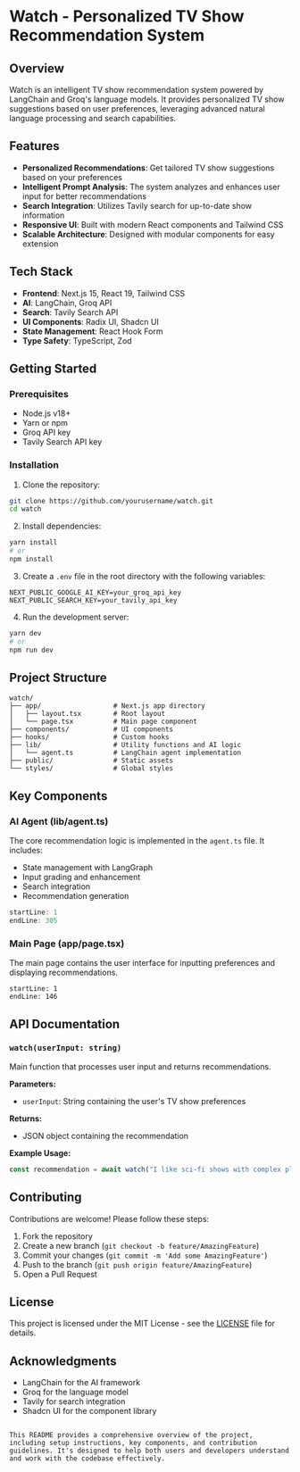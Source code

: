 # Watch - Personalized TV Show Recommendation System

## Overview

Watch is an intelligent TV show recommendation system powered by LangChain and Groq's language models. It provides personalized TV show suggestions based on user preferences, leveraging advanced natural language processing and search capabilities.

## Features

- **Personalized Recommendations**: Get tailored TV show suggestions based on your preferences
- **Intelligent Prompt Analysis**: The system analyzes and enhances user input for better recommendations
- **Search Integration**: Utilizes Tavily search for up-to-date show information
- **Responsive UI**: Built with modern React components and Tailwind CSS
- **Scalable Architecture**: Designed with modular components for easy extension

## Tech Stack

- **Frontend**: Next.js 15, React 19, Tailwind CSS
- **AI**: LangChain, Groq API
- **Search**: Tavily Search API
- **UI Components**: Radix UI, Shadcn UI
- **State Management**: React Hook Form
- **Type Safety**: TypeScript, Zod

## Getting Started

### Prerequisites

- Node.js v18+
- Yarn or npm
- Groq API key
- Tavily Search API key

### Installation

1. Clone the repository:

```bash
git clone https://github.com/yourusername/watch.git
cd watch
```

2. Install dependencies:

```bash
yarn install
# or
npm install
```

3. Create a `.env` file in the root directory with the following variables:

```env
NEXT_PUBLIC_GOOGLE_AI_KEY=your_groq_api_key
NEXT_PUBLIC_SEARCH_KEY=your_tavily_api_key
```

4. Run the development server:

```bash
yarn dev
# or
npm run dev
```

## Project Structure

```
watch/
├── app/                  # Next.js app directory
│   ├── layout.tsx        # Root layout
│   └── page.tsx          # Main page component
├── components/           # UI components
├── hooks/                # Custom hooks
├── lib/                  # Utility functions and AI logic
│   └── agent.ts          # LangChain agent implementation
├── public/               # Static assets
└── styles/               # Global styles
```

## Key Components

### AI Agent (lib/agent.ts)

The core recommendation logic is implemented in the `agent.ts` file. It includes:

- State management with LangGraph
- Input grading and enhancement
- Search integration
- Recommendation generation

```typescript:lib/agent.ts
startLine: 1
endLine: 305
```

### Main Page (app/page.tsx)

The main page contains the user interface for inputting preferences and displaying recommendations.

```typescript:app/page.tsx
startLine: 1
endLine: 146
```

## API Documentation

### `watch(userInput: string)`

Main function that processes user input and returns recommendations.

**Parameters:**

- `userInput`: String containing the user's TV show preferences

**Returns:**

- JSON object containing the recommendation

**Example Usage:**

```typescript
const recommendation = await watch("I like sci-fi shows with complex plots");
```

## Contributing

Contributions are welcome! Please follow these steps:

1. Fork the repository
2. Create a new branch (`git checkout -b feature/AmazingFeature`)
3. Commit your changes (`git commit -m 'Add some AmazingFeature'`)
4. Push to the branch (`git push origin feature/AmazingFeature`)
5. Open a Pull Request

## License

This project is licensed under the MIT License - see the [LICENSE](LICENSE) file for details.

## Acknowledgments

- LangChain for the AI framework
- Groq for the language model
- Tavily for search integration
- Shadcn UI for the component library

```

This README provides a comprehensive overview of the project, including setup instructions, key components, and contribution guidelines. It's designed to help both users and developers understand and work with the codebase effectively.
```
